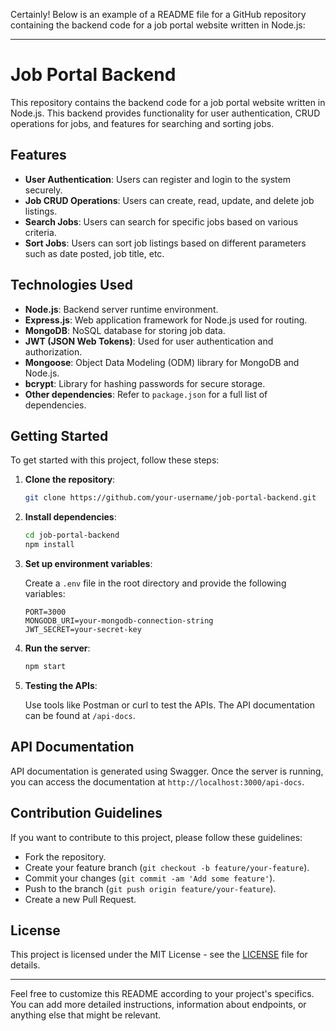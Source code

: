 Certainly! Below is an example of a README file for a GitHub repository containing the backend code for a job portal website written in Node.js:

---

# Job Portal Backend

This repository contains the backend code for a job portal website written in Node.js. This backend provides functionality for user authentication, CRUD operations for jobs, and features for searching and sorting jobs.

## Features

- **User Authentication**: Users can register and login to the system securely.
- **Job CRUD Operations**: Users can create, read, update, and delete job listings.
- **Search Jobs**: Users can search for specific jobs based on various criteria.
- **Sort Jobs**: Users can sort job listings based on different parameters such as date posted, job title, etc.

## Technologies Used

- **Node.js**: Backend server runtime environment.
- **Express.js**: Web application framework for Node.js used for routing.
- **MongoDB**: NoSQL database for storing job data.
- **JWT (JSON Web Tokens)**: Used for user authentication and authorization.
- **Mongoose**: Object Data Modeling (ODM) library for MongoDB and Node.js.
- **bcrypt**: Library for hashing passwords for secure storage.
- **Other dependencies**: Refer to `package.json` for a full list of dependencies.

## Getting Started

To get started with this project, follow these steps:

1. **Clone the repository**:

   ```bash
   git clone https://github.com/your-username/job-portal-backend.git
   ```

2. **Install dependencies**:

   ```bash
   cd job-portal-backend
   npm install
   ```

3. **Set up environment variables**:

   Create a `.env` file in the root directory and provide the following variables:

   ```
   PORT=3000
   MONGODB_URI=your-mongodb-connection-string
   JWT_SECRET=your-secret-key
   ```

4. **Run the server**:

   ```bash
   npm start
   ```

5. **Testing the APIs**:

   Use tools like Postman or curl to test the APIs. The API documentation can be found at `/api-docs`.

## API Documentation

API documentation is generated using Swagger. Once the server is running, you can access the documentation at `http://localhost:3000/api-docs`.

## Contribution Guidelines

If you want to contribute to this project, please follow these guidelines:

- Fork the repository.
- Create your feature branch (`git checkout -b feature/your-feature`).
- Commit your changes (`git commit -am 'Add some feature'`).
- Push to the branch (`git push origin feature/your-feature`).
- Create a new Pull Request.

## License

This project is licensed under the MIT License - see the [LICENSE](LICENSE) file for details.

---

Feel free to customize this README according to your project's specifics. You can add more detailed instructions, information about endpoints, or anything else that might be relevant.
